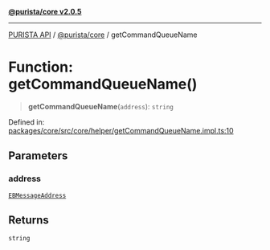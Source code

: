 [**@purista/core v2.0.5**](../README.md)

***

[PURISTA API](../../../packages.md) / [@purista/core](../README.md) / getCommandQueueName

# Function: getCommandQueueName()

> **getCommandQueueName**(`address`): `string`

Defined in: [packages/core/src/core/helper/getCommandQueueName.impl.ts:10](https://github.com/puristajs/purista/blob/master/packages/core/src/core/helper/getCommandQueueName.impl.ts#L10)

## Parameters

### address

[`EBMessageAddress`](../type-aliases/EBMessageAddress.md)

## Returns

`string`
